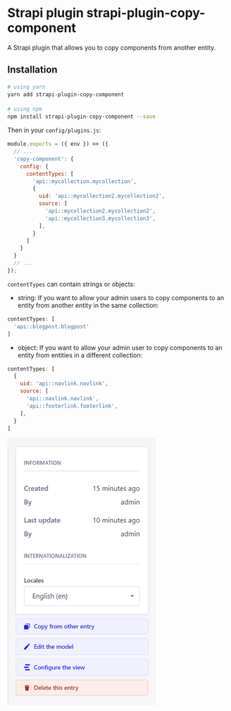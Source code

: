 # Strapi plugin strapi-plugin-copy-component

A Strapi plugin that allows you to copy components from another entity.

## Installation

```bash
# using yarn
yarn add strapi-plugin-copy-component

# using npm
npm install strapi-plugin-copy-component --save
```

Then in your `config/plugins.js`:
```js
module.exports = ({ env }) => ({
  // ...
  'copy-component': {
    config: {
      contentTypes: [
        'api::mycollection.mycollection',
        {
          uid: 'api::mycollection2.mycollection2',
          source: [
            'api::mycollection2.mycollection2',
            'api::mycollection3.mycollection3',
          ],
        }
      ]
    }
  }
  // ...
});
```

`contentTypes` can contain strings or objects:
- string: If you want to allow your admin users to copy components to an entity from another entity in the same collection:
```js
contentTypes: [
  'api::blogpost.blogpost'
]
```
- object: If you want to allow your admin user to copy components to an entity from entities in a different collection:
```js
contentTypes: [
  {
    uid: 'api::navlink.navlink',
    source: [
      'api::navlink.navlink',
      'api::footerlink.footerlink',
    ],
  }
]
```

![](https://raw.githubusercontent.com/Freyb/strapi-plugin-copy-component/main/images/sidebar_button.png)